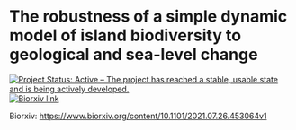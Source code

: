 # The robustness of a simple dynamic model of island biodiversity to geological and sea-level change

[![Project Status: Active – The project has reached a stable, usable state and is being actively developed.](https://www.repostatus.org/badges/latest/active.svg)](https://www.repostatus.org/#active)
[![Biorxiv link](https://img.shields.io/badge/bioRxiv-10.1101%2F2021.07.26.453064-blue)](https://www.biorxiv.org/content/10.1101/2021.07.26.453064v1)


Biorxiv: https://www.biorxiv.org/content/10.1101/2021.07.26.453064v1

